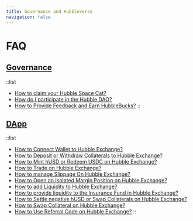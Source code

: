 ```yaml
---
title: Governance and Hubbleverse
navigation: false
---
```

# FAQ


## [Governance](/faq-governance)

::list
- [How to claim your Hubble Space Cat?](/faq-governance/claim-spacecats)
- [How do I participate in the Hubble DAO?](/faq-governance/how-to-vote-in-dao)
- [How to Provide Feedback and Earn HubbleBucks?](/faq-governance/how-to-give-feedback)
::

## [DApp](/faq-dapp)

::list
- [How to Connect Wallet to Hubble Exchange?](/faq-dapp/how-to-connect-wallet-to-hubble-exchange)
- [How to Deposit or Withdraw Collaterals to Hubble Exchange?](/faq-dapp/how-to-deposit-or-withdraw-collaterals-to-hubble-exchange)
- [How to Mint hUSD or Redeem USDC on Hubble Exchange?](/faq-dapp/how-to-mint-husd-or-redeem-usdc-on-hubble-exchange)
- [How to Trade on Hubble Exchange?](/faq-dapp/how-to-trade-on-hubble-exchange)
- [How to manage Slippage On Hubble Exchange?](/faq-dapp/how-to-manage-slippage-on-hubble-exchange)
- [How to Open an Isolated Margin Position on Hubble Exchange?](/faq-dapp/how-to-open-an-isolated-margin-position-on-hubble-exchange)
- [How to add Liquidity to Hubble Exchange?](/faq-dapp/how-to-provide-liquidity-in-hubble-exchange)
- [How to provide liquidity to the Insurance Fund in Hubble Exchange?](/faq-dapp/how-to-provide-liquidity-to-insurance-fund-in-hubble-exchange)
- [How to Settle negative hUSD or Swap Collaterals on Hubble Exchange?](/faq-dapp/how-to-settle-negative-hUSD-or-swap-collaterals-on-hubble-exchange)
- [How to Swap Collateral on Hubble Exchange?](/faq-dapp/how-to-swap-collaterals-on-hubble-exchange)
- [How to Use Referral Code on Hubble Exchange?](/faq-dapp/how-to-create-and-use-referral-code-in-hubble-exchange)
::
